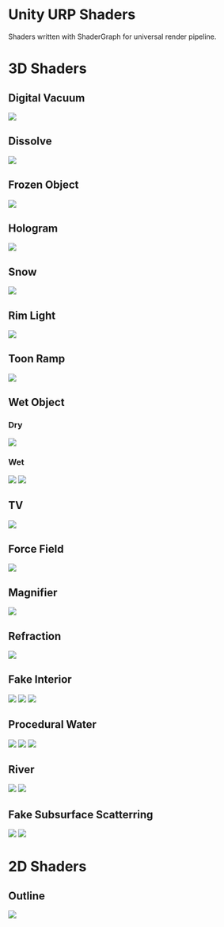 # Unity URP Shaders
Shaders written with ShaderGraph for universal render pipeline.
# 3D Shaders
## Digital Vacuum
![](Screenshots/DigitalVacuum.png)
## Dissolve
![](Screenshots/Dissolve.png)
## Frozen Object
![](Screenshots/FrozenObject.png)
## Hologram
![](Screenshots/Hologram.png)
## Snow
![](Screenshots/Snow.png)
## Rim Light
![](Screenshots/RimLight.png)
## Toon Ramp
![](Screenshots/ToonRamp.png)
## Wet Object
### Dry
![](Screenshots/WetObject_Dry.png)
### Wet
![](Screenshots/WetObject_Wet.png)
![](Screenshots/WetObject_Top.png)
## TV
![](Screenshots/TV.png)
## Force Field
![](Screenshots/ForceField.png)
## Magnifier
![](Screenshots/Magnifier.png)
## Refraction
![](Screenshots/Refraction.png)
## Fake Interior
![](Screenshots/FakeInterior_1.png)
![](Screenshots/FakeInterior_2.png)
![](Screenshots/FakeInterior_3.png)
## Procedural Water
![](Screenshots/ProceduralWater_1.png)
![](Screenshots/ProceduralWater_2.png)
![](Screenshots/ProceduralWater_3.png)
## River
![](Screenshots/River_2.png)
![](Screenshots/River_1.png)
## Fake Subsurface Scatterring
![](Screenshots/Subsurface_1.png)
![](Screenshots/Subsurface_2.png)
# 2D Shaders
## Outline
![](Screenshots/2D-Outline.png)
